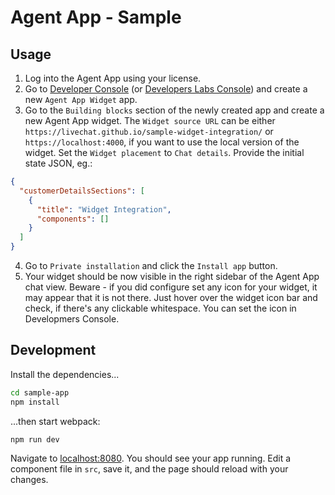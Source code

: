 # Agent App - Sample

## Usage

1. Log into the Agent App using your license.
2. Go to [Developer Console](https://developers.livechatinc.com/console/apps) (or [Developers Labs Console](https://developers.labs.livechatinc.com/console/apps)) and create a new `Agent App Widget` app.
3. Go to the `Building blocks` section of the newly created app and create a new Agent App widget. The `Widget source URL` can be either `https://livechat.github.io/sample-widget-integration/` or `https://localhost:4000`, if you want to use the local version of the widget. Set the `Widget placement` to `Chat details`. Provide the initial state JSON, eg.:

```json
{
  "customerDetailsSections": [
    {
      "title": "Widget Integration",
      "components": []
    }
  ]
}
```

4. Go to `Private installation` and click the `Install app` button.
5. Your widget should be now visible in the right sidebar of the Agent App chat view. Beware - if you did configure set any icon for your widget, it may appear that it is not there. Just hover over the widget icon bar and check, if there's any clickable whitespace. You can set the icon in Developmers Console.

## Development

Install the dependencies...

```bash
cd sample-app
npm install
```

...then start webpack:

```bash
npm run dev
```

Navigate to [localhost:8080](http://localhost:8080). You should see your app running. Edit a component file in `src`, save it, and the page should reload with your changes.

